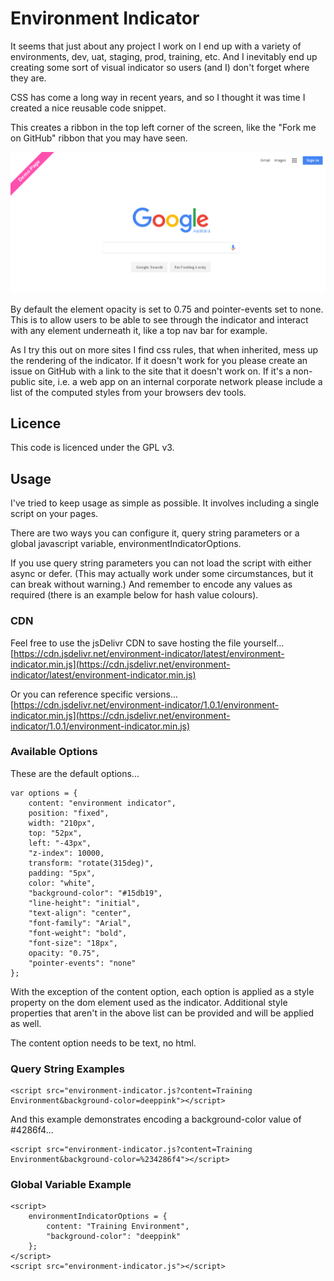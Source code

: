 # Environment Indicator

It seems that just about any project I work on I end up with a variety of
environments, dev, uat, staging, prod, training, etc. And I inevitably end up
creating some sort of visual indicator so users (and I) don't forget where they
are.

CSS has come a long way in recent years, and so I thought it was time I created
a nice reusable code snippet.

This creates a ribbon in the top left corner of the screen, like the 
"Fork me on GitHub" ribbon that you may have seen.

![Demo screenshot](demo.png)

By default the element opacity is set to 0.75 and pointer-events set to none. 
This is to allow users to be able to see through the indicator and interact 
with any element underneath it, like a top nav bar for example. 

As I try this out on more sites I find css rules, that when inherited,
mess up the rendering of the indicator. If it doesn't work for you please
create an issue on GitHub with a link to the site that it doesn't work on.
If it's a non-public site, i.e. a web app on an internal corporate network
please include a list of the computed styles from your browsers dev tools.

## Licence

This code is licenced under the GPL v3.

## Usage

I've tried to keep usage as simple as possible. It involves including a single
script on your pages.

There are two ways you can configure it, query string parameters or a global
javascript variable, environmentIndicatorOptions.

If you use query string parameters you can not load the script with either
async or defer. (This may actually work under some circumstances, but it can
break without warning.) And remember to encode any values as required (there 
is an example below for hash value colours).

### CDN

Feel free to use the jsDelivr CDN to save hosting the file yourself...  
[https://cdn.jsdelivr.net/environment-indicator/latest/environment-indicator.min.js](https://cdn.jsdelivr.net/environment-indicator/latest/environment-indicator.min.js)

Or you can reference specific versions...  
[https://cdn.jsdelivr.net/environment-indicator/1.0.1/environment-indicator.min.js](https://cdn.jsdelivr.net/environment-indicator/1.0.1/environment-indicator.min.js)

### Available Options

These are the default options...
```
var options = {
    content: "environment indicator",
    position: "fixed",
    width: "210px",
    top: "52px",
    left: "-43px",
    "z-index": 10000,
    transform: "rotate(315deg)",
    padding: "5px",
    color: "white",
    "background-color": "#15db19",
    "line-height": "initial",
    "text-align": "center",
    "font-family": "Arial",
    "font-weight": "bold",
    "font-size": "18px",
    opacity: "0.75",
    "pointer-events": "none"
};
```

With the exception of the content option, each option is applied as a style
property on the dom element used as the indicator. Additional style
properties that aren't in the above list can be provided and will be applied 
as well.

The content option needs to be text, no html.

### Query String Examples

```
<script src="environment-indicator.js?content=Training Environment&background-color=deeppink"></script>
```

And this example demonstrates encoding a background-color value of #4286f4...
```
<script src="environment-indicator.js?content=Training Environment&background-color=%234286f4"></script>
```

### Global Variable Example

```
<script>
    environmentIndicatorOptions = {
        content: "Training Environment",
        "background-color": "deeppink"
    };
</script>
<script src="environment-indicator.js"></script>
```